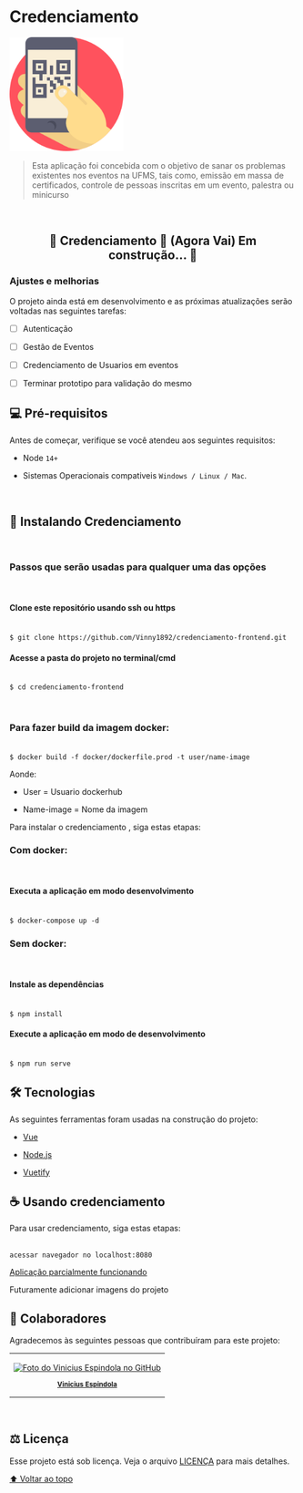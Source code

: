 # Credenciamento

  

<!---Esses são exemplos. Veja https://shields.io para outras pessoas ou para personalizar este conjunto de escudos. Você pode querer incluir dependências, status do projeto e informações de licença aqui--->

<!--

![GitHub repo size](https://img.shields.io/github/repo-size/Vinny1892/credenciamento-frontend?style=for-the-badge)

![GitHub language count](https://img.shields.io/github/languages/count/Vinny1892/credenciamento-frontend?style=for-the-badge)

![NPM version](https://img.shields.io/npm/v/npm?style=for-the-badge)

![Bitbucket open issues](https://img.shields.io/bitbucket/issues/iuricode/README-template?style=for-the-badge)

![Bitbucket open pull requests](https://img.shields.io/bitbucket/pr-raw/iuricode/README-template?style=for-the-badge)

![](https://img.shields.io/github/license/Vinny1892/credenciamento-frontend?style=for-the-badge)

--->

<img  src="qrcode.png"  alt="qrcode image"  height="200px" >

  

> Esta aplicação foi concebida com o objetivo de sanar os problemas existentes nos eventos na UFMS, tais como, emissão em massa de certificados, controle de pessoas inscritas em um evento, palestra ou minicurso

  

<br>

  

<h2  align="center"> 🚧 Credenciamento 🚀 (Agora Vai) Em construção... 🚧</h4>

  
  

### Ajustes e melhorias

  

O projeto ainda está em desenvolvimento e as próximas atualizações serão voltadas nas seguintes tarefas:

  

- [ ] Autenticação

- [ ] Gestão de Eventos

- [ ] Credenciamento de Usuarios em eventos

- [ ] Terminar prototipo para validação do mesmo

  
  

## 💻 Pré-requisitos

  

Antes de começar, verifique se você atendeu aos seguintes requisitos:

<!---Estes são apenas requisitos de exemplo. Adicionar, duplicar ou remover conforme necessário--->

* Node `14+`

* Sistemas Operacionais compativeis `Windows / Linux / Mac`.

  

<br>

  

## 🚀 Instalando Credenciamento

  

<br>

  

### Passos que serão usadas para qualquer uma das opções

<br>

  

#### Clone este repositório usando ssh ou https

````

$ git clone https://github.com/Vinny1892/credenciamento-frontend.git

````

#### Acesse a pasta do projeto no terminal/cmd

```

$ cd credenciamento-frontend

```

  

<br>

  

### Para fazer build da imagem docker:

```docker

$ docker build -f docker/dockerfile.prod -t user/name-image

```

Aonde:

* User = Usuario dockerhub

* Name-image = Nome da imagem

  
  

Para instalar o credenciamento , siga estas etapas:

  

### Com docker:

  

<br>

  
  

#### Executa a aplicação em modo desenvolvimento

  

```

$ docker-compose up -d

```

  

### Sem docker:

  

<br>

  

#### Instale as dependências

```

$ npm install

```

  

#### Execute a aplicação em modo de desenvolvimento

```

$ npm run serve

```

  

## 🛠 Tecnologias

  

As seguintes ferramentas foram usadas na construção do projeto:

  

- [Vue](https://vuejs.org/)

- [Node.js](https://nodejs.org/en/)

- [Vuetify](https://vuetifyjs.com/en/)

<!-- - [React Native](https://reactnative.dev/)

- [TypeScript](https://www.typescriptlang.org/)

-->

## ☕ Usando credenciamento

  

Para usar credenciamento, siga estas etapas:

  

```

acessar navegador no localhost:8080

```
[Aplicação parcialmente funcionando](https://peaceful-villani-9e88cd.netlify.app/login)
  

Futuramente adicionar imagens do projeto

  
  

## 🤝 Colaboradores

Agradecemos às seguintes pessoas que contribuíram para este projeto:

<table>

<tr>

<td  align="center">

<a  href="#">

<img  src="https://avatars2.githubusercontent.com/u/41531003?s=460&v=4"  width="100px;"  alt="Foto do Vinicius Espindola no GitHub"/><br>

<sub>

<b>Vinicius Espindola</b>

</sub>

</a>

</td>

</table>

<!--

<td align="center">

<a href="#">

<img src="https://s2.glbimg.com/FUcw2usZfSTL6yCCGj3L3v3SpJ8=/smart/e.glbimg.com/og/ed/f/original/2019/04/25/zuckerberg_podcast.jpg" width="100px;" alt="Foto do Mark Zuckerberg"/><br>

<sub>

<b>Mark Zuckerberg</b>

</sub>

</a>

</td>

<td align="center">

<a href="#">

<img src="https://miro.medium.com/max/360/0*1SkS3mSorArvY9kS.jpg" width="100px;" alt="Foto do Steve Jobs"/><br>

<sub>

<b>Steve Jobs</b>

</sub>

</a>

</td>

</tr>

</table>

-->

<!--

## 😄 Seja um dos contribuidores<br>

Quer fazer parte desse projeto? Clique [AQUI](CONTRIBUTING.md) e leia como contribuir.

-->

  

<br>

  

## :balance_scale: Licença

  

Esse projeto está sob licença. Veja o arquivo [LICENÇA](LICENSE.md) para mais detalhes.

  

[⬆ Voltar ao topo](#Cedenciamento)
